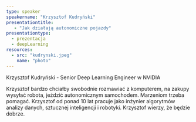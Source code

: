 ```yaml
---
type: speaker
speakername: "Krzysztof Kudryński"
presentationtitle:
   - "Jak działają autonomiczne pojazdy"
presentationtype: 
  - prezentacja
  - deepLearning
resources:
  - src: "kudrynski.jpeg"
    name: "photo" 
---
```


Krzysztof Kudryński - Senior Deep Learning Engineer w NVIDIA

Krzysztof bardzo chciałby swobodnie rozmawiać z komputerem, na zakupy wysyłać robota, jeździć autonomicznym samochodem. Marzeniom trzeba pomagać. Krzysztof od ponad 10 lat pracuje jako inżynier algorytmów analizy danych, sztucznej inteligencji i robotyki. Krzysztof wierzy, że będzie dobrze.

